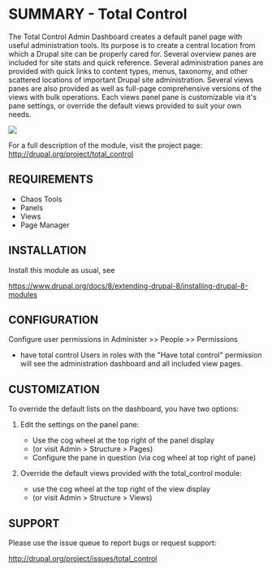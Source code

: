 # SUMMARY - Total Control

The Total Control Admin Dashboard creates a default panel page with useful
administration tools. Its purpose is to create a central location from which
a Drupal site can be properly cared for. Several overview panes are included
for site stats and quick reference. Several administration panes are provided
with quick links to content types, menus, taxonomy, and other scattered
locations of important Drupal site administration. Several views panes
are also provided as well as full-page comprehensive versions of the views
with bulk operations. Each views panel pane is customizable via it's pane
settings, or override the default views provided to suit your own needs.

[![](https://www.drupal.org/files/images/dashboard_1.png)](http://drupal.org/project/total_control)

For a full description of the module, visit the project page:
  http://drupal.org/project/total_control


## REQUIREMENTS

* Chaos Tools
* Panels
* Views
* Page Manager


## INSTALLATION

Install this module as usual, see

https://www.drupal.org/docs/8/extending-drupal-8/installing-drupal-8-modules


## CONFIGURATION

Configure user permissions in Administer >> People >> Permissions

  * have total control
    Users in roles with the "Have total control" permission will see
    the administration dashboard and all included view pages.

## CUSTOMIZATION

To override the default lists on the dashboard, you have two options:

  1. Edit the settings on the panel pane:
     * Use the cog wheel at the top right of the panel display
     * (or visit Admin > Structure > Pages)
     * Configure the pane in question (via cog wheel at top right of pane)

  2. Override the default views provided with the total_control module:
     * use the cog wheel at the top right of the view display
     * (or visit Admin > Structure > Views)


## SUPPORT

Please use the issue queue to report bugs or request support:

http://drupal.org/project/issues/total_control

